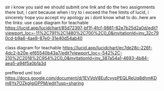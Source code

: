 
sir i know you said we should submit one link and do the two assignments there but,  i cant because when i try to i exceed the free limits of lucid, i sincerely hope you accept my apology as i dont know what to do..here are the links:
use case diagram for teachable 
https://lucid.app/lucidchart/85d72397-bf1f-4fcf-9881-82e7b25d2a0d/edit?viewport_loc=-11%2C791%2C1480%2C700%2C0_0&invitationId=inv_32c790cd-b9a6-4ae8-87e0-31e40d54ab40

class diagram for teachable
https://lucid.app/lucidchart/ec7de28c-226f-4dc2-b20e-ef65540b43a7/edit?viewport_loc=-542%2C-210%2C2018%2C954%2C0_0&invitationId=inv_387a54a1-4693-4b84-aea5-a94f5a0b1a3d



preffered uml tool
https://docs.google.com/document/d/1EVVoV8EufcyypPEQLReUq8dhmKDm8Ys7OZkglgiGPPM/edit?usp=sharing